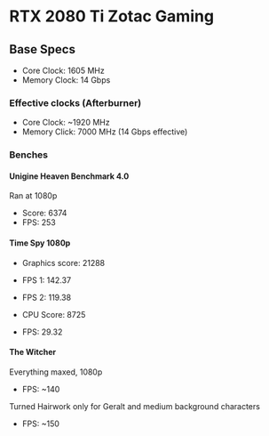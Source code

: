 # RTX 2080 Ti Zotac Gaming

## Base Specs

* Core Clock: 1605 MHz
* Memory Clock: 14 Gbps

### Effective clocks (Afterburner)

* Core Clock: ~1920 MHz
* Memory Click: 7000 MHz (14 Gbps effective)

### Benches

#### Unigine Heaven Benchmark 4.0

Ran at 1080p

* Score: 6374
* FPS: 253

#### Time Spy 1080p

* Graphics score: 21288
* FPS 1: 142.37
* FPS 2: 119.38

* CPU Score: 8725
* FPS: 29.32

#### The Witcher

Everything maxed, 1080p

* FPS: ~140

Turned Hairwork only for Geralt and medium background characters

* FPS: ~150
